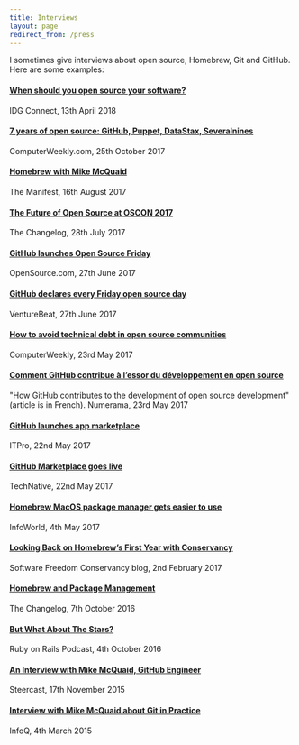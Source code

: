 ```yaml
---
title: Interviews
layout: page
redirect_from: /press
---
```

I sometimes give interviews about open source, Homebrew, Git and GitHub. Here are some examples:

#### [When should you open source your software?](http://www.idgconnect.com/abstract/30253/when-source-software)
IDG Connect, 13th April 2018

#### [7 years of open source: GitHub, Puppet, DataStax, Severalnines](http://www.computerweekly.com/blog/Open-Source-Insider/7-years-of-open-source-GitHub-Puppet)
ComputerWeekly.com, 25th October 2017

#### [Homebrew with Mike McQuaid](https://manifest.fm/1)
The Manifest, 16th August 2017

#### [The Future of Open Source at OSCON 2017](https://changelog.com/podcast/259)
The Changelog, 28th July 2017

#### [GitHub launches Open Source Friday ](https://venturebeat.com/2017/06/27/github-says-fridays-are-for-open-source-work/)
OpenSource.com, 27th June 2017

#### [GitHub declares every Friday open source day](https://venturebeat.com/2017/06/27/github-says-fridays-are-for-open-source-work/)
VentureBeat, 27th June 2017

#### [How to avoid technical debt in open source communities](http://www.computerweekly.com/news/450419369/How-to-avoid-technical-debt-in-open-source-communities)
ComputerWeekly, 23rd May 2017

#### [Comment GitHub contribue à l’essor du développement en open source](http://www.numerama.com/tech/260469-comment-github-contribue-a-lessor-du-developpement-en-open-source.html)
"How GitHub contributes to the development of open source development" (article is in French). Numerama,  23rd May 2017

#### [GitHub launches app marketplace](http://www.itpro.co.uk/desktop-software/28699/github-launches-app-marketplace)
ITPro, 22nd May 2017

#### [GitHub Marketplace goes live](https://www.technative.io/github-marketplace-goes-live/)
TechNative, 22nd May 2017

#### [Homebrew MacOS package manager gets easier to use](https://www.infoworld.com/article/3194236/development-tools/homebrew-macos-package-manager-gets-easier-to-use.html)
InfoWorld, 4th May 2017

#### [Looking Back on Homebrew’s First Year with Conservancy](https://sfconservancy.org/blog/2017/feb/02/homebrew-year-in-review/)
Software Freedom Conservancy blog, 2nd February 2017

#### [Homebrew and Package Management](https://changelog.com/podcast/223)
The Changelog, 7th October 2016

#### [But What About The Stars?](http://5by5.tv/rubyonrails/221)
Ruby on Rails Podcast, 4th October 2016

#### [An Interview with Mike McQuaid, GitHub Engineer](https://www.acast.com/steercast/44-an-interview-with-mike-mcquaid-github-engineer)
Steercast, 17th November 2015

#### [Interview with Mike McQuaid about Git in Practice](https://www.infoq.com/articles/interview-Mike-McQuaid-git-practice)
InfoQ, 4th March 2015
